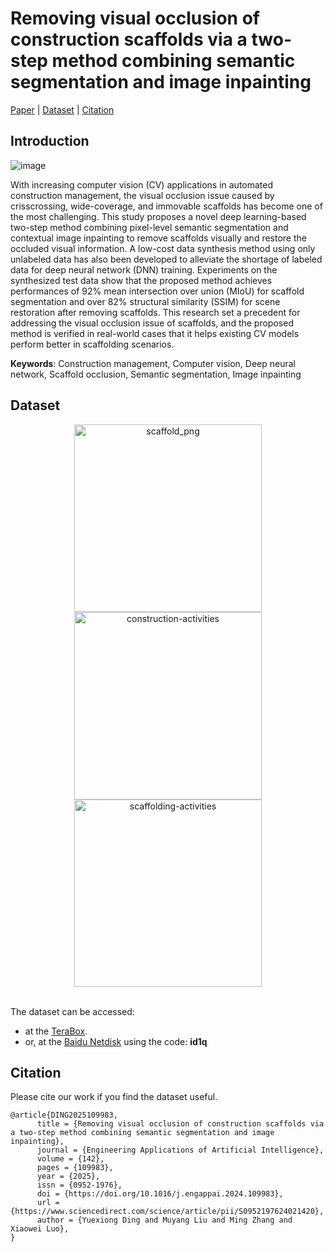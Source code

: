 # Removing visual occlusion of construction scaffolds via a two-step method combining semantic segmentation and image inpainting
[Paper](https://www.researchgate.net/publication/387754791_Removing_visual_occlusion_of_construction_scaffolds_via_a_two-step_method_combining_semantic_segmentation_and_image_inpainting) | [Dataset](#dataset) | [Citation](#citation)


## Introduction
![image](https://github.com/user-attachments/assets/60bc8345-a4a0-453f-b45e-084bed371d1d)

With increasing computer vision (CV) applications in automated construction management, the visual occlusion issue caused by crisscrossing, wide-coverage, and immovable scaffolds has become one of the most challenging. This study proposes a novel deep learning-based two-step method combining pixel-level semantic segmentation and contextual image inpainting to remove scaffolds visually and restore the occluded visual information. A low-cost data synthesis method using only unlabeled data has also been developed to alleviate the shortage of labeled data for deep neural network (DNN) training. Experiments on the synthesized test data show that the proposed method achieves performances of 92% mean intersection over union (MIoU) for scaffold segmentation and over 82% structural similarity (SSIM) for scene restoration after removing scaffolds. This research set a precedent for addressing the visual occlusion issue of scaffolds, and the proposed method is verified in real-world cases that it helps existing CV models perform better in scaffolding scenarios.

**Keywords**: Construction management, Computer vision, Deep neural network, Scaffold occlusion, Semantic segmentation, Image inpainting


## Dataset
<div align="center">
      <img src="https://github.com/user-attachments/assets/842f9070-6462-4566-8cd4-efe22e048412" width=300 alt="scaffold_png" />
      <img src="https://github.com/user-attachments/assets/7e3ef9af-a6b9-4901-8d06-dccb15b6a2a4" width=300 alt="construction-activities" />
      <img src="https://github.com/user-attachments/assets/8a85ad42-7d75-4f2d-8c46-9c4e7d40c581" width=300 alt="scaffolding-activities" />
</div>
<br>

The dataset can be accessed:
- at the [TeraBox](https://terabox.com/s/1Hx4K6hRUuoYf596lOZDOGw).
- or, at the [Baidu Netdisk](https://pan.baidu.com/s/1WjF_Mijy0A5f9y6KqXDBbQ) using the code: **id1q**


## Citation
Please cite our work if you find the dataset useful.
```
@article{DING2025109983,
      title = {Removing visual occlusion of construction scaffolds via a two-step method combining semantic segmentation and image inpainting},
      journal = {Engineering Applications of Artificial Intelligence},
      volume = {142},
      pages = {109983},
      year = {2025},
      issn = {0952-1976},
      doi = {https://doi.org/10.1016/j.engappai.2024.109983},
      url = {https://www.sciencedirect.com/science/article/pii/S0952197624021420},
      author = {Yuexiong Ding and Muyang Liu and Ming Zhang and Xiaowei Luo},
}
```
